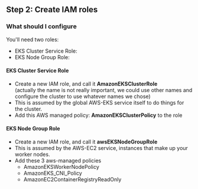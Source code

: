 
## Step 2: Create IAM roles

### What should I configure
You'll need two roles:
- EKS Cluster Service Role:  
- EKS Node Group Role:

#### EKS Cluster Service Role
- Create a new IAM role, and call it **AmazonEKSClusterRole**  
(actually the name is not really important, we could use other names and configure the cluster to use whatever names we chose)
- This is assumed by the global AWS-EKS service itself to do things for the cluster. 
- Add this AWS managed policy: **AmazonEKSClusterPolicy** to the role

#### EKS Node Group Role
- Create a new IAM role, and call it **awsEKSNodeGroupRole**  
- This is assumed by the AWS-EC2 service,  instances that make up your worker nodes.
- Add these 3 aws-managed policies
  - AmazonEKSWorkerNodePolicy
  - AmazonEKS_CNI_Policy
  - AmazonEC2ContainerRegistryReadOnly